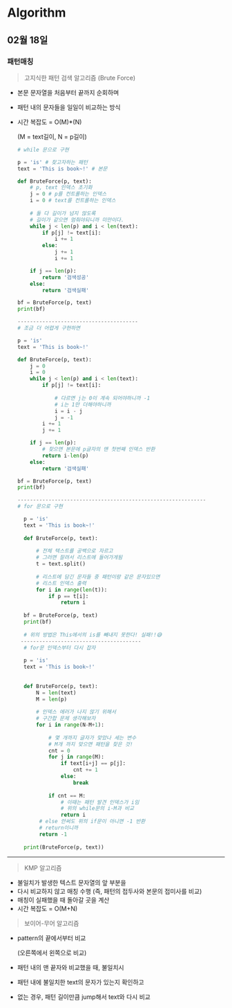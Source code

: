 # Algorithm

## 02월 18일

### 패턴매칭

> 고지식한 패턴 검색 알고리즘 (Brute Force)

- 본문 문자열을 처음부터 끝까지 순회하며

- 패턴 내의 문자들을 일일이 비교하는 방식

- 시간 복잡도 = O(M)*(N)

  (M = text길이, N = p길이)

  ```python
  # while 문으로 구현
  
  p = 'is' # 찾고자하는 패턴
  text = 'This is book~!' # 본문
  
  def BruteForce(p, text):
      # p, text 인덱스 초기화
      j = 0 # p를 컨트롤하는 인덱스
      i = 0 # text를 컨트롤하는 인덱스
      
      # 둘 다 길이가 넘지 않도록
      # 길이가 같으면 멈춰야되니까 미만이다.
      while j < len(p) and i < len(text):
          if p[j] != text[i]:
              i += 1
          else:
              j += 1
              i += 1
  
      if j == len(p):
          return '검색성공'
      else:
          return '검색실패'
  
  bf = BruteForce(p, text)
  print(bf)
  
  ---------------------------------------
  # 조금 더 어렵게 구현하면
  
  p = 'is'
  text = 'This is book~!'
  
  def BruteForce(p, text):    
      j = 0
      i = 0
      while j < len(p) and i < len(text):
          if p[j] != text[i]:
              
              # 다르면 j는 0이 계속 되어야하니까 -1
              # i는 1만 더해야하니까
              i = i - j
              j = -1
          i += 1
          j += 1
  
      if j == len(p):
          # 찾으면 본문에 p글자의 맨 첫번째 인덱스 반환
          return i-len(p)
      else:
          return '검색실패'
  
  bf = BruteForce(p, text)
  print(bf)
  
  -------------------------------------------------------------
  # for 문으로 구현
  
    p = 'is'
    text = 'This is book~!'
    
    def BruteForce(p, text):
        
        # 전체 텍스트를 공백으로 자르고
        # 그러면 잘려서 리스트에 들어가게됨
        t = text.split()
        
        # 리스트에 담긴 문자들 중 패턴이랑 같은 문자있으면
        # 리스트 인덱스 출력
        for i in range(len(t)):
            if p == t[i]:
                return i
    
    bf = BruteForce(p, text)
    print(bf)
    
    # 위의 방법은 This에서의 is를 빼내지 못한다! 실패!!😅
   ---------------------------------------
    # for문 인덱스부터 다시 잡자
    
    p = 'is'
    text = 'This is book~!'
    
    
    def BruteForce(p, text):
        N = len(text)
        M = len(p)
        
        # 인덱스 에러가 나지 않기 위해서
        # 구간합 문제 생각해보자
        for i in range(N-M+1):
            
            # 몇 개까지 글자가 맞았나 세는 변수
            # M개 까지 맞으면 패턴을 찾은 것!
            cnt = 0
            for j in range(M):
                if text[i+j] == p[j]:
                    cnt += 1
                else:
                    break
                    
            if cnt == M:
                # 이때는 패턴 발견 인덱스가 i임
                # 위의 while문의 i-M과 비교
                return i
         # else 안써도 위의 if문이 아니면 -1 반환
         # return이니까
         return -1
    
    print(BruteForce(p, text))
  ```



---------------------------------------



> KMP 알고리즘

- 불일치가 발생한 텍스트 문자열의 앞 부분을
- 다시 비교하지 않고 매칭 수행 (즉, 패턴의 접두사와 본문의 접미사를 비교)
- 매칭이 실패했을 때 돌아갈 곳을 계산
- 시간 복잡도 = O(M+N)



> 보이어-무어 알고리즘

- pattern의 끝에서부터 비교 

  (오른쪽에서 왼쪽으로 비교)

- 패턴 내의 맨 끝자와 비교했을 때, 불일치시

- 패턴 내에 불일치한 text의 문자가 있는지 확인하고

- 없는 경우, 패턴 길이만큼 jump해서 text와 다시 비교